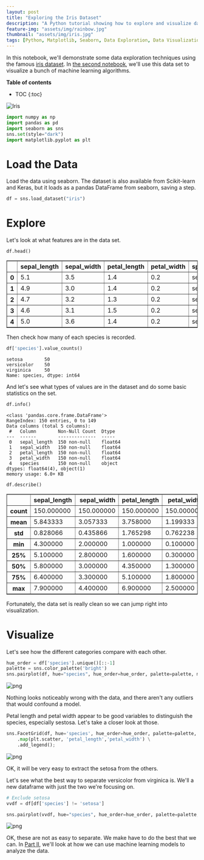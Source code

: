 ```yaml
---
layout: post
title: "Exploring the Iris Dataset"
description: "A Python tutorial showing how to explore and visualize data using the famous iris dataset."
feature-img: "assets/img/rainbow.jpg"
thumbnail: "assets/img/iris.jpg"
tags: [Python, Matplotlib, Seaborn, Data Exploration, Data Visualization]
---
```


In this notebook, we'll demonstrate some data exploration techniques using the famous [iris dataset](https://archive.ics.uci.edu/ml/datasets/iris). In [the second notebook](https://jss367.github.io/Visualize-shallow-learning.html), we'll use this data set to visualize a bunch of machine learning algorithms.

<b>Table of contents</b>
* TOC
{:toc}

![Iris]({{site.baseurl}}/assets/img/iris_square.jpg "Iris")


```python
import numpy as np
import pandas as pd
import seaborn as sns
sns.set(style="dark")
import matplotlib.pyplot as plt
```

# Load the Data

Load the data using seaborn. The dataset is also available from Scikit-learn and Keras, but it loads as a pandas DataFrame from seaborn, saving a step.


```python
df = sns.load_dataset("iris")
```

# Explore

Let's look at what features are in the data set.


```python
df.head()
```




<div>
<style scoped>
    .dataframe tbody tr th:only-of-type {
        vertical-align: middle;
    }

    .dataframe tbody tr th {
        vertical-align: top;
    }

    .dataframe thead th {
        text-align: right;
    }
</style>
<table border="1" class="dataframe">
  <thead>
    <tr style="text-align: right;">
      <th></th>
      <th>sepal_length</th>
      <th>sepal_width</th>
      <th>petal_length</th>
      <th>petal_width</th>
      <th>species</th>
    </tr>
  </thead>
  <tbody>
    <tr>
      <th>0</th>
      <td>5.1</td>
      <td>3.5</td>
      <td>1.4</td>
      <td>0.2</td>
      <td>setosa</td>
    </tr>
    <tr>
      <th>1</th>
      <td>4.9</td>
      <td>3.0</td>
      <td>1.4</td>
      <td>0.2</td>
      <td>setosa</td>
    </tr>
    <tr>
      <th>2</th>
      <td>4.7</td>
      <td>3.2</td>
      <td>1.3</td>
      <td>0.2</td>
      <td>setosa</td>
    </tr>
    <tr>
      <th>3</th>
      <td>4.6</td>
      <td>3.1</td>
      <td>1.5</td>
      <td>0.2</td>
      <td>setosa</td>
    </tr>
    <tr>
      <th>4</th>
      <td>5.0</td>
      <td>3.6</td>
      <td>1.4</td>
      <td>0.2</td>
      <td>setosa</td>
    </tr>
  </tbody>
</table>
</div>



Then check how many of each species is recorded.


```python
df['species'].value_counts()
```




    setosa        50
    versicolor    50
    virginica     50
    Name: species, dtype: int64



And let's see what types of values are in the dataset and do some basic statistics on the set.


```python
df.info()
```

    <class 'pandas.core.frame.DataFrame'>
    RangeIndex: 150 entries, 0 to 149
    Data columns (total 5 columns):
     #   Column        Non-Null Count  Dtype  
    ---  ------        --------------  -----  
     0   sepal_length  150 non-null    float64
     1   sepal_width   150 non-null    float64
     2   petal_length  150 non-null    float64
     3   petal_width   150 non-null    float64
     4   species       150 non-null    object 
    dtypes: float64(4), object(1)
    memory usage: 6.0+ KB
    


```python
df.describe()
```




<div>
<style scoped>
    .dataframe tbody tr th:only-of-type {
        vertical-align: middle;
    }

    .dataframe tbody tr th {
        vertical-align: top;
    }

    .dataframe thead th {
        text-align: right;
    }
</style>
<table border="1" class="dataframe">
  <thead>
    <tr style="text-align: right;">
      <th></th>
      <th>sepal_length</th>
      <th>sepal_width</th>
      <th>petal_length</th>
      <th>petal_width</th>
    </tr>
  </thead>
  <tbody>
    <tr>
      <th>count</th>
      <td>150.000000</td>
      <td>150.000000</td>
      <td>150.000000</td>
      <td>150.000000</td>
    </tr>
    <tr>
      <th>mean</th>
      <td>5.843333</td>
      <td>3.057333</td>
      <td>3.758000</td>
      <td>1.199333</td>
    </tr>
    <tr>
      <th>std</th>
      <td>0.828066</td>
      <td>0.435866</td>
      <td>1.765298</td>
      <td>0.762238</td>
    </tr>
    <tr>
      <th>min</th>
      <td>4.300000</td>
      <td>2.000000</td>
      <td>1.000000</td>
      <td>0.100000</td>
    </tr>
    <tr>
      <th>25%</th>
      <td>5.100000</td>
      <td>2.800000</td>
      <td>1.600000</td>
      <td>0.300000</td>
    </tr>
    <tr>
      <th>50%</th>
      <td>5.800000</td>
      <td>3.000000</td>
      <td>4.350000</td>
      <td>1.300000</td>
    </tr>
    <tr>
      <th>75%</th>
      <td>6.400000</td>
      <td>3.300000</td>
      <td>5.100000</td>
      <td>1.800000</td>
    </tr>
    <tr>
      <th>max</th>
      <td>7.900000</td>
      <td>4.400000</td>
      <td>6.900000</td>
      <td>2.500000</td>
    </tr>
  </tbody>
</table>
</div>



Fortunately, the data set is really clean so we can jump right into visualization.

# Visualize

Let's see how the different categories compare with each other.


```python
hue_order = df['species'].unique()[::-1]
palette = sns.color_palette('bright')
sns.pairplot(df, hue="species", hue_order=hue_order, palette=palette, markers=["o", "s", "D"], diag_kind='kde');
```


![png]({{site.baseurl}}/assets/img/2016-03-10-Exploring-Iris-Dataset_files/2016-03-10-Exploring-Iris-Dataset_19_0.png)


Nothing looks noticeably wrong with the data, and there aren't any outliers that would confound a model.

Petal length and petal width appear to be good variables to distinguish the species, especially sestosa. Let's take a closer look at those.


```python
sns.FacetGrid(df, hue='species', hue_order=hue_order, palette=palette, height=8) \
    .map(plt.scatter, 'petal_length','petal_width') \
    .add_legend();
```


![png]({{site.baseurl}}/assets/img/2016-03-10-Exploring-Iris-Dataset_files/2016-03-10-Exploring-Iris-Dataset_21_0.png)


OK, it will be very easy to extract the setosa from the others.

Let's see what the best way to separate versicolor from virginica is. We'll a new dataframe with just the two we're focusing on.


```python
# Exclude setosa
vvdf = df[df['species'] != 'setosa']
```


```python
sns.pairplot(vvdf, hue="species", hue_order=hue_order, palette=palette, diag_kind='kde');
```


![png]({{site.baseurl}}/assets/img/2016-03-10-Exploring-Iris-Dataset_files/2016-03-10-Exploring-Iris-Dataset_24_0.png)


 OK, these are not as easy to separate. We make have to do the best that we can. In [Part II](https://jss367.github.io/Visualize-shallow-learning.html), we'll look at how we can use machine learning models to analyze the data.
